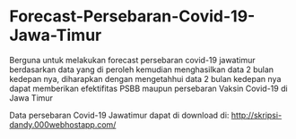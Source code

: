 # Forecast-Persebaran-Covid-19-Jawa-Timur
Berguna untuk melakukan forecast persebaran covid-19 jawatimur berdasarkan data yang di peroleh kemudian menghasilkan data 2 bulan kedepan nya, diharapkan dengan mengetahhui data 2 bulan kedepan nya dapat memberikan efektifitas PSBB maupun persebaran Vaksin Covid-19 di Jawa Timur

Data persebaran Covid-19 Jawatimur dapat di download di:
http://skripsi-dandy.000webhostapp.com/
